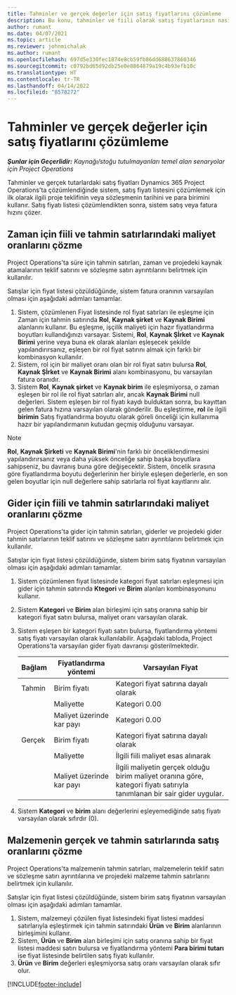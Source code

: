 ```yaml
---
title: Tahminler ve gerçek değerler için satış fiyatlarını çözümleme
description: Bu konu, tahminler ve fiili olarak satış fiyatlarının nasıl çözüldüğü hakkında bilgi sağlar.
author: rumant
ms.date: 04/07/2021
ms.topic: article
ms.reviewer: johnmichalak
ms.author: rumant
ms.openlocfilehash: 697d5e330fec1874e8cb59fb86dd688637860346
ms.sourcegitcommit: c0792bd65d92db25e0e8864879a19c4b93efb10c
ms.translationtype: HT
ms.contentlocale: tr-TR
ms.lasthandoff: 04/14/2022
ms.locfileid: "8578272"
---
```

# <a name="resolve-sales-prices-for-estimates-and-actuals"></a>Tahminler ve gerçek değerler için satış fiyatlarını çözümleme

_**Şunlar için Geçerlidir:** Kaynağı/stoğu tutulmayanları temel alan senaryolar için Project Operations_

Tahminler ve gerçek tutarlardaki satış fiyatları Dynamics 365 Project Operations'ta çözümlendiğinde sistem, satış fiyatı listesini çözümlemek için ilk olarak ilgili proje teklifinin veya sözleşmenin tarihini ve para birimini kullanır. Satış fiyatı listesi çözümlendikten sonra, sistem satış veya fatura hızını çözer.

## <a name="resolve-sales-rates-on-actual-and-estimate-lines-for-time"></a>Zaman için fiili ve tahmin satırlarındaki maliyet oranlarını çözme

Project Operations'ta süre için tahmin satırları, zaman ve projedeki kaynak atamalarının teklif satırını ve sözleşme satırı ayrıntılarını belirtmek için kullanılır.

Satışlar için fiyat listesi çözüldüğünde, sistem fatura oranının varsayılan olması için aşağıdaki adımları tamamlar.

1. Sistem, çözümlenen Fiyat listesinde rol fiyat satırları ile eşleşme için Zaman için tahmin satırında **Rol**, **Kaynak şirket** ve **Kaynak Birimi** alanlarını kullanır. Bu eşleşme, işçilik maliyeti için hazır fiyatlandırma boyutları kullandığınızı varsayar. Sistemi, **Rol**, **Kaynak Şİrket** ve **Kaynak Birimi** yerine veya buna ek olarak alanları eşleşecek şekilde yapılandırırsanız, eşleşen bir rol fiyat satırını almak için farklı bir kombinasyon kullanılır.
2. Sistem, rol için bir maliyet oranı olan bir rol fiyat satırı bulursa **Rol**, **Kaynak Şİrket** ve **Kaynak Birimi** alanı kombinasyonu, bu varsayılan fatura oranıdır.
3. Sistem **Rol**, **Kaynak şirket** ve **Kaynak birim** ile eşleşmiyorsa, o zaman eşleşen bir rol ile rol fiyat satırları alır, ancak **Kaynak Birimi** null değerleri. Sistem eşleşen bir rol fiyatı kaydı bulduktan sonra, bu kayıttan gelen fatura hızına varsayılan olarak gönderilir. Bu eşleştirme, **rol** ile ilgili **birimin** Satış fiyatlandırma boyutu olarak göreli önceliği için kullanıma hazır bir yapılandırmanın kutudan geçmiş olduğunu varsayar.

> [!NOTE]
> **Rol**, **Kaynak Şirketi** ve **Kaynak Birimi**'nin farklı bir önceliklendirmesini yapılandırırsanız veya daha yüksek önceliğe sahip başka boyutlara sahipseniz, bu davranış buna göre değişecektir. Sistem, öncelik sırasına göre fiyatlandırma boyutu değerlerinin her biriyle eşleşen değerlerle, en son gelen boyutlar için null değerlere sahip satırlarla rol fiyat kayıtlarını alır.

## <a name="resolve-sales-rates-on-actual-and-estimate-lines-for-expense"></a>Gider için fiili ve tahmin satırlarındaki maliyet oranlarını çözme

Project Operations'ta gider için tahmin satırları, giderler ve projedeki gider tahmin satırlarının teklif satırını ve sözleşme satırı ayrıntılarını belirtmek için kullanılır.

Satışlar için fiyat listesi çözüldüğünde, sistem birim satış fiyatının varsayılan olması için aşağıdaki adımları tamamlar.

1. Sistem çözümlenen fiyat listesinde kategori fiyat satırları eşleşmesi için gider için tahmin satırında **Ktegori** ve **Birim** alanları kombinasyonunu kullanır.
2. Sistem **Kategori** ve **Birim** alan birleşimi için satış oranına sahip bir kategori fiyat satırı bulursa, maliyet oranı varsayılan olarak.
3. Sistem eşleşen bir kategori fiyatı satırı bulursa, fiyatlandırma yöntemi satış fiyatı varsayılan olarak kullanılabilir. Aşağıdaki tabloda, Project Operations'ta varsayılan gider fiyatı davranışı gösterilmektedir.

    | Bağlam | Fiyatlandırma yöntemi | Varsayılan Fiyat |
    | --- | --- | --- |
    | Tahmin | Birim fiyatı | Kategori fiyat satırına dayalı olarak |
    | &nbsp; | Maliyette | Kategori 0.00 |
    | &nbsp; | Maliyet üzerinde kar payı | Kategori 0.00 |
    | Gerçek | Birim fiyatı | Kategori fiyat satırına dayalı olarak |
    | &nbsp; | Maliyette | İlgili fiili maliyet esas alınarak |
    | &nbsp; | Maliyet üzerinde kar payı | İlgili maliyetin gerçek olduğu birim maliyet oranına göre, kategori fiyatı satırıyla tanımlanan bir sair gider uygular. |

4. Sistem **Kategori** ve **birim** alanı değerlerini eşleyemediğinde satış fiyatı varsayılan olarak sıfırdır (0).

## <a name="resolve-sales-rates-on-actual-and-estimate-lines-for-material"></a>Malzemenin gerçek ve tahmin satırlarında satış oranlarını çözme

Project Operations'ta malzemenin tahmin satırları, malzemelerin teklif satırı ve sözleşme satırı ayrıntılarına ve projedeki malzeme tahmin satırlarını belirtmek için kullanılır.

Satışlar için fiyat listesi çözüldüğünde, sistem birim satış fiyatının varsayılan olması için aşağıdaki adımları tamamlar.

1. Sistem, malzemeyi çözülen fiyat listesindeki fiyat listesi maddesi satırlarıyla eşleştirmek için tahmin satırındaki **Ürün** ve **Birim** alanlarının birleşimini kullanır.
2. Sistem, **Ürün** ve **Birim** alan birleşimi için satış oranına sahip bir fiyat listesi maddesi satırı bulursa ve fiyatlandırma yöntemi **Para birimi tutarı** ise fiyat listesinde belirtilen satış fiyatı kullanılır.
3. **Ürün** ve **Birim** değerleri eşleşmiyorsa satış oranı varsayılan olarak sıfır olur.



[!INCLUDE[footer-include](../includes/footer-banner.md)]
